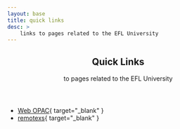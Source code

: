 ```yaml
---
layout: base
title: quick links
desc: >
    links to pages related to the EFL University
---
```


<article>
<header>

# Quick Links

to pages related to the EFL University

</header>

- [Web OPAC](http://14.139.86.102:8080/newgenlibctxt/){ target="_blank" }
- [remotexs](https://efluniversity.remotexs.in/){ target="_blank" }

</article>
